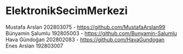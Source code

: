 # ElektronikSecimMerkezi

Mustafa Arslan 202803075 - https://github.com/MustafaArslan99                                                                    
Bünyamin Şalumlu 192805003 - https://github.com/Bunyamin-Salumlu                               
Hava Gündoğan 202802083 - https://github.com/HavaGundogan                                  
Enes Arslan 192803007
